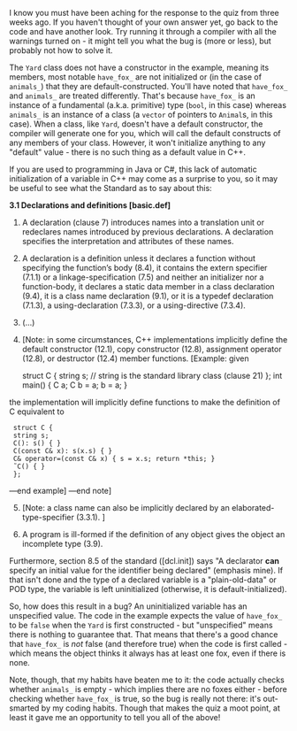 I know you must have been aching for the response to the quiz from three weeks ago. If you haven't thought of your own answer yet, go back to the code and have another look. Try running it through a compiler with all the warnings turned on - it might tell you what the bug is (more or less), but probably not how to solve it.

<!--more-->

The `Yard` class does not have a constructor in the example, meaning its members, most notable `have_fox_` are not initialized or (in the case of `animals_`) that they are default-constructed. You'll have noted that `have_fox_` and `animals_` are treated differently. That's because `have_fox_` is an instance of a fundamental (a.k.a. primitive) type (`bool`, in this case) whereas `animals_` is an instance of a class (a `vector` of pointers to `Animal`s, in this case). When a class, like `Yard`, doesn't have a default constructor, the compiler will generate one for you, which will call the default constructs of any members of your class. However, it won't initialize anything to any "default" value - there is no such thing as a default value in C++.

If you are used to programming in Java or C#, this lack of automatic initialization of a variable in C++ may come as a surprise to you, so it may be useful to see what the Standard as to say about this:

**3.1 Declarations and definitions [basic.def]**

1.  A declaration (clause 7) introduces names into a translation unit or redeclares names introduced by previous declarations. A declaration specifies the interpretation and attributes of these names.

2.  A declaration is a definition unless it declares a function without specifying the function’s body (8.4), it contains the extern specifier (7.1.1) or a linkage-specification (7.5) and neither an initializer nor a function-body, it declares a static data member in a class declaration (9.4), it is a class name declaration (9.1), or it is a typedef declaration (7.1.3), a using-declaration (7.3.3), or a using-directive (7.3.4).

3.  (...)

4.  [Note: in some circumstances, C++ implementations implicitly define the default constructor (12.1), copy constructor (12.8), assignment operator (12.8), or destructor (12.4) member functions. [Example: given

    struct C {
    string s; // string is the standard library class (clause 21)
    };
    int main()
    {
    C a;
    C b = a;
    b = a;
    }

the implementation will implicitly define functions to make the definition of C equivalent to

     struct C {
     string s;
     C(): s() { }
     C(const C& x): s(x.s) { }
     C& operator=(const C& x) { s = x.s; return *this; }
     ˜C() { }
     };

—end example] —end note]

5.  [Note: a class name can also be implicitly declared by an elaborated-type-specifier (3.3.1). ]

6.  A program is ill-formed if the definition of any object gives the object an incomplete type (3.9).

Furthermore, section 8.5 of the standard ([dcl.init]) says "A declarator **can** specify an initial value for the identifier being declared" (emphasis mine). If that isn't done and the type of a declared variable is a "plain-old-data" or POD type, the variable is left uninitialized (otherwise, it is default-initialized).

So, how does this result in a bug? An uninitialized variable has an unspecified value. The code in the example expects the value of `have_fox_` to be `false` when the `Yard` is first constructed - but "unspecified" means there is nothing to guarantee that. That means that there's a good chance that `have_fox_` is _not_ false (and therefore true) when the code is first called - which means the object thinks it always has at least one fox, even if there is none.

Note, though, that my habits have beaten me to it: the code actually checks whether `animals_` is empty - which implies there are no foxes either - before checking whether `have_fox_` is true, so the bug is really not there: it's out-smarted by my coding habits. Though that makes the quiz a moot point, at least it gave me an opportunity to tell you all of the above!